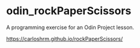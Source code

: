 # odin_rockPaperScissors
A programming exercise for an Odin Project lesson.

https://carloshrm.github.io/rockPaperScissors/
